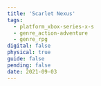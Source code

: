 ```yaml
---
title: 'Scarlet Nexus'
tags:
  - platform_xbox-series-x-s
  - genre_action-adventure
  - genre_rpg
digital: false
physical: true
guide: false
pending: false
date: 2021-09-03
---
```


